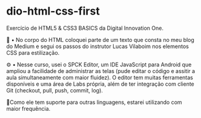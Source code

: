 # dio-html-css-first
Exercício de HTML5 &amp; CSS3 BASICS da Digital Innovation One.

📑 • No corpo do HTML coloquei parte de um texto que consta no meu blog do Medium e segui os passos do instrutor Lucas Vilaboim nos elementos CSS para estilização.

⚙️ • Nesse curso, usei o SPCK Editor, um IDE JavaScript para Android que ampliou a facilidade de administrar as telas (pude editar o código e assitir a aula simultaneamente com maior fluidez). O editor tem muitas ferramentas disponíveis e uma área de Labs própria, além de ter integração com cliente Git (checkout, pull, push, commit, log).

🔹Como ele tem suporte para outras linguagens, estarei utilizando com maior frequência.
